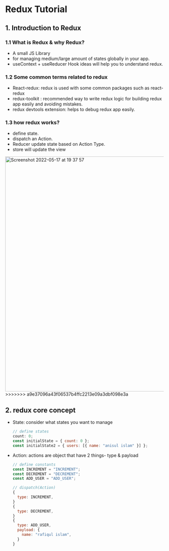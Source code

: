 # Redux Tutorial

## 1. Introduction to Redux

### 1.1 What is Redux & why Redux?

- A small JS Library
- for managing medium/large amount of states globally
  in your app.
- useContext + useReducer Hook ideas will help you to understand redux.

### 1.2 Some common terms related to redux

- React-redux: redux is used with some common packages such as react-redux
- redux-toolkit : recommended way to write redux logic for building redux app easily and avoiding mistakes.
- redux devtools extension: helps to debug redux app easily.

### 1.3 how redux works?

- define state.
- dispatch an Action.
- Reducer update state based on Action Type.
- store will update the view

<img width="745" alt="Screenshot 2022-05-17 at 19 37 57" src="https://user-images.githubusercontent.com/28184926/168863620-b2ffa708-8c0b-4b90-b81d-45212248b055.png">
>>>>>>> a9e37096a43f06537b4ffc2213e09a3dbf098e3a

## 2. redux core concept

- State: consider what states you want to manage

  ```js
  // define states
  count: 0;
  const initialState = { count: 0 };
  const initialState2 = { users: [{ name: "anisul islam" }] };
  ```

- Action: actions are object that have 2 things- type & payload

  ```js
  // define constants
  const INCREMENT = "INCREMENT";
  const DECREMENT = "DECREMENT";
  const ADD_USER = "ADD_USER";

  // dispatch(Action)
  {
    type: INCREMENT,
  }
  {
    type: DECREMENT,
  }
  {
    type: ADD_USER,
    payload: {
      name: "rafiqul islam",
    }
  }
  ```

